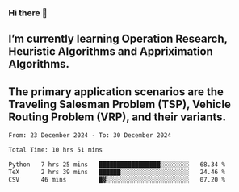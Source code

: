 ### Hi there 👋
## I’m currently learning Operation Research, Heuristic Algorithms and Appriximation Algorithms.
## The primary application scenarios are the Traveling Salesman Problem (TSP), Vehicle Routing Problem (VRP), and their variants.
<!--START_SECTION:waka-->

```txt
From: 23 December 2024 - To: 30 December 2024

Total Time: 10 hrs 51 mins

Python   7 hrs 25 mins   █████████████████░░░░░░░░   68.34 %
TeX      2 hrs 39 mins   ██████░░░░░░░░░░░░░░░░░░░   24.46 %
CSV      46 mins         █▓░░░░░░░░░░░░░░░░░░░░░░░   07.20 %
```

<!--END_SECTION:waka-->
<!--
**Bookervsky/Bookervsky** is a ✨ _special_ ✨ repository because its `README.md` (this file) appears on your GitHub profile.

Here are some ideas to get you started:

- 🔭 I’m currently working on ...
- 🌱 I’m currently learning ...
- 👯 I’m looking to collaborate on ...
- 🤔 I’m looking for help with ...
- 💬 Ask me about ...
- 📫 How to reach me: ...
- 😄 Pronouns: ...
- ⚡ Fun fact: ...
-->
